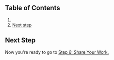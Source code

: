 ## Table of Contents
1.
1. [Next step](#next-step)

## Next Step
Now you're ready to go to [Step 6: Share Your Work.](6-Share-Your-Work.md)